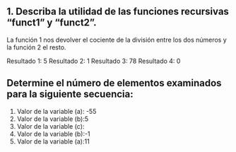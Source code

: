 ## 1. Describa la utilidad de las funciones recursivas “funct1” y “funct2”.

La función 1 nos devolver el cociente de la división entre los dos números y la función 2 el resto.

Resultado 1: 5
Resultado 2: 1
Resultado 3: 78
Resultado 4: 0

## Determine el número de elementos examinados para la siguiente secuencia:

1. Valor de la variable (a): -55
2. Valor de la variable (b):5
3. Valor de la variable (c):
4. Valor de la variable (b):-1
5. Valor de la variable (a):11
